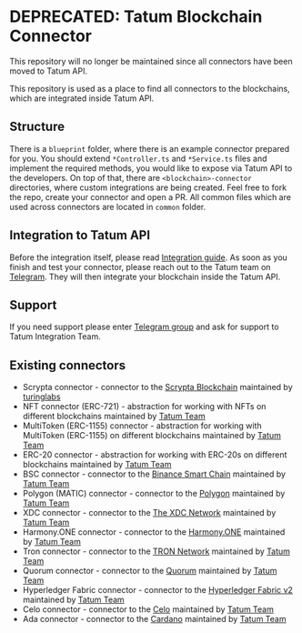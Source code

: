 # DEPRECATED: Tatum Blockchain Connector
This repository will no longer be maintained since all connectors have been moved to Tatum API.

This repository is used as a place to find all connectors to the blockchains, which are integrated inside Tatum API.

## Structure
There is a `blueprint` folder, where there is an example connector prepared for you. You should extend `*Controller.ts` and `*Service.ts` files and implement the required methods, you would like to expose via Tatum API to the developers.
On top of that, there are `<blockchain>-connector` directories, where custom integrations are being created. Feel free to fork the repo, create your connector and open a PR. All common files which are used across connectors are located in `common` folder.

## Integration to Tatum API
Before the integration itself, please read [Integration guide](./INTEGRATION_GUIDE.md).
As soon as you finish and test your connector, please reach out to the Tatum team on [Telegram](https://t.me/tatumio). They will then integrate your blockchain inside the Tatum API.

## Support
If you need support please enter [Telegram group](https://t.me/tatumio) and ask for support to Tatum Integration Team.

## Existing connectors
* Scrypta connector - connector to the [Scrypta Blockchain](https://scrypta.foundation/) maintained by [turinglabs](https://github.com/turinglabsorg)
* NFT connector (ERC-721) - abstraction for working with NFTs on different blockchains maintained by [Tatum Team](https://github.com/tatumio)
* MultiToken (ERC-1155) connector - abstraction for working with MultiToken (ERC-1155) on different blockchains maintained by [Tatum Team](https://github.com/tatumio)
* ERC-20 connector - abstraction for working with ERC-20s on different blockchains maintained by [Tatum Team](https://github.com/tatumio)
* BSC connector - connector to the [Binance Smart Chain](https://www.binance.org/en/smartChain) maintained by [Tatum Team](https://github.com/tatumio)
* Polygon (MATIC) connector - connector to the [Polygon](https://polygon.technology/) maintained by [Tatum Team](https://github.com/tatumio)
* XDC connector - connector to the [The XDC Network](https://xinfin.org/) maintained by [Tatum Team](https://github.com/tatumio)
* Harmony.ONE connector - connector to the [Harmony.ONE](https://harmony.one) maintained by [Tatum Team](https://github.com/tatumio)
* Tron connector - connector to the [TRON Network](https://tron.network/) maintained by [Tatum Team](https://github.com/tatumio)
* Quorum connector - connector to the [Quorum](https://consensys.net/quorum/) maintained by [Tatum Team](https://github.com/tatumio)
* Hyperledger Fabric connector - connector to the [Hyperledger Fabric v2](https://www.hyperledger.org/use/fabric) maintained by [Tatum Team](https://github.com/tatumio)
* Celo connector - connector to the [Celo](https://celo.org/) maintained by [Tatum Team](https://github.com/tatumio)
* Ada connector - connector to the [Cardano](https://cardano.org/) maintained by [Tatum Team](https://github.com/tatumio)
